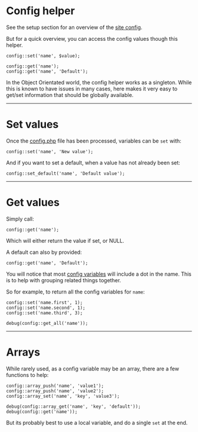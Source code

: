 
# Config helper

See the setup section for an overview of the [site config](../../doc/setup/config.md).

But for a quick overview, you can access the config values though this helper.

	config::set('name', $value);

	config::get('name');
	config::get('name', 'Default');

In the Object Orientated world, the config helper works as a singleton. While this is known to have issues in many cases, here makes it very easy to get/set information that should be globally available.

---

# Set values

Once the [config.php](../../doc/setup/config.md) file has been processed, variables can be `set` with:

	config::set('name', 'New value');

And if you want to set a default, when a value has not already been set:

	config::set_default('name', 'Default value');

---

# Get values

Simply call:

	config::get('name');

Which will either return the value if set, or NULL.

A default can also by provided:

	config::get('name', 'Default');

You will notice that most [config variables](../../doc/setup/config.md) will include a dot in the name. This is to help with grouping related things together.

So for example, to return all the config variables for `name`:

	config::set('name.first', 1);
	config::set('name.second', 1);
	config::set('name.third', 3);

	debug(config::get_all('name'));

---

# Arrays

While rarely used, as a config variable may be an array, there are a few functions to help:

	config::array_push('name', 'value1');
	config::array_push('name', 'value2');
	config::array_set('name', 'key', 'value3');

	debug(config::array_get('name', 'key', 'default'));
	debug(config::get('name'));

But its probably best to use a local variable, and do a single `set` at the end.
